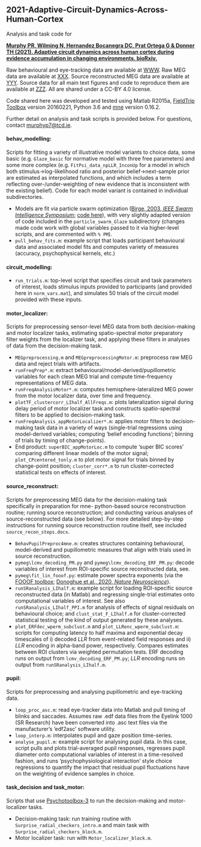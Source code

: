 ## 2021-Adaptive-Circuit-Dynamics-Across-Human-Cortex
Analysis and task code for

[**Murphy PR, Wilming N, Hernandez Bocanegra DC, Prat Ortega G & Donner TH (2021). Adaptive circuit dynamics across human cortex during evidence accumulation in changing environments. bioRxiv.**](https://www.biorxiv.org/content/10.1101/2020.01.29.924795v4)

Raw behavioural and eye-tracking data are available at [WWW](). Raw MEG data are available at [XXX](). Source reconstructed MEG data are available at [YYY](). Source data for all main text figures and code to reproduce them are available at [ZZZ](). All are shared under a CC-BY 4.0 license.

Code shared here was developed and tested using Matlab R2015a, [FieldTrip Toolbox](https://www.fieldtriptoolbox.org/) version 20160221, Python 3.6 and [mne](https://mne.tools/stable/index.html) version 0.16.2.

Further detail on analysis and task scripts is provided below. For questions, contact murphyp7@tcd.ie.

#### behav_modelling:
Scripts for fitting a variety of illustrative model variants to choice data, some basic (e.g. `Glaze_basic` for normative model with three free parameters) and some more complex (e.g. `FitPsi_data_npLLR_InconUp` for a model in which both stimulus->log-likelihood ratio and posterior belief->next-sample prior are estimated as interpolated functions, and which includes a term reflecting over-/under-weighting of new evidence that is inconsistent with the existing belief). Code for each model variant is contained in individual subdirectories.
-	Models are fit via particle swarm optimization ([Birge, 2003, *IEEE Swarm Intelligence Symposium*](https://ieeexplore.ieee.org/document/1202265); [code here](https://www.mathworks.com/matlabcentral/fileexchange/7506-particle-swarm-optimization-toolbox)), with very slightly adapted version of code included in the `particle_swarm_Glaze` subdirectory (changes made code work with global variables passed to it via higher-level scripts, and are commented with `% PM`).
-	`pull_behav_fits.m`: example script that loads participant behavioural data and associated model fits and computes variety of measures (accuracy, psychophysical kernels, etc.)
#### circuit_modelling:
-	`run_trials.m`: top-level script that specifies circuit and task parameters of interest, loads stimulus inputs provided to participants (and provided here in `norm_vars.mat`), and simulates 50 trials of the circuit model provided with these inputs.
#### motor_localizer:
Scripts for preprocessing sensor-level MEG data from both decision-making and motor localizer tasks, estimating spatio-spectral motor preparatory filter weights from the localizer task, and applying these filters in analyses of data from the decision-making task.
-	`MEGpreprocessing.m` and `MEGpreprocessingMotor.m`: preprocess raw MEG data and reject trials with artifacts.
-	`runFreqPrep*.m`: extract behavioural/model-derived/pupillometric variables for each clean MEG trial and compute time-frequency representations of MEG data.
-	`runFreqAnalysisMotor*.m`: computes hemisphere-lateralized MEG power from the motor localizer data, over time and frequency.
-	`plotTF_clustercorr_LIhalf_AllFreqs.m`: plots lateralization signal during delay period of motor localizer task and constructs spatio-spectral filters to be applied to decision-making task.
-	`runFreqAnalysis_appMotorLocalizer*.m`: applies motor filters to decision-making task data in a variety of ways (single-trial regressions using model-derived variables; computing ‘belief encoding functions’; binning of trials by timing of change-points).
-	End product: `superBIC_appMotorLoc.m` to compute ‘super BIC scores’ comparing different linear models of the motor signal; `plot_CPcentered_tonly.m` to plot motor signal for trials binned by change-point position; `cluster_corr*.m` to run cluster-corrected statistical tests on effects of interest.
#### source_reconstruct:
Scripts for preprocessing MEG data for the decision-making task specifically in preparation for mne- python-based source reconstruction routine; running source reconstruction; and conducting various analyses of source-reconstructed data (see below). For more detailed step-by-step instructions for running source reconstruction routine itself, see included `source_recon_steps.docx`.
-	`BehavPupilPreproc4mne.m`: creates structures containing behavioural, model-derived and pupillometric measures that align with trials used in source reconstruction.
-	`pymeg\lcmv_decoding_PM.py` and `pymeg\lcmv_decoding_ERF_PM.py`: decode variables of interest from ROI-specific source reconstructed data, see.
-	`pymeg\fit_lin_fooof.py`: estimate power spectra exponents (via the [FOOOF toolbox]( https://fooof-tools.github.io/fooof/index.html); [Donoghue et al., 2020, *Nature Neuroscience*](https://www.nature.com/articles/s41593-020-00744-x)).
-	`runSRanalysis_LIhalf.m`: example script for loading ROI-specific source reconstructed data (in Matlab) and regressing single-trial estimates onto computational variables of interest. See also `runSRanalysis_LIhalf_PPI.m` for analysis of effects of signal residuals on behavioural choice; and `clust_stat_F_LIhalf.m` for cluster-corrected statistical testing of the kind of output generated by these analyses. 
-	`plot_ERFdec_wperm_subclust.m` and `plot_LLRenc_wperm_subclust.m`: scripts for computing latency to half maxima and exponential decay timescales of i) decoded *LLR* from event-related field responses and ii) *LLR* encoding in alpha-band power, respectively. Compares estimates between ROI clusters via weighted permutation tests. ERF decoding runs on output from `lcmv_decoding_ERF_PM.py`; *LLR* encoding runs on output from `runSRanalysis_LIhalf.m`.
#### pupil:
Scripts for preprocessing and analysing pupillometric and eye-tracking data.
-	`loop_proc_asc.m`: read eye-tracker data into Matlab and pull timing of blinks and saccades. Assumes raw .edf data files from the Eyelink 1000 (SR Research) have been converted into .asc text files via the manufacturer’s ‘edf2asc’ software utility.
-	`loop_interp.m`: interpolates pupil and gaze position time-series.
-	`analyse_pupil.m`: example script for analysing pupil data. In this case, script pulls and plots trial-averaged pupil responses, regresses pupil diameter onto computational variables of interest in a time-resolved fashion, and runs ‘psychophysiological interaction’ style choice regressions to quantify the impact that residual pupil fluctuations have on the weighting of evidence samples in choice.
#### task_decision and task_motor:
Scripts that use [Psychotoolbox-3](http://psychtoolbox.org/) to run the decision-making and motor-localizer tasks.
-	Decision-making task: run training routine with `Surprise_radial_checkers_intro.m` and main task with `Surprise_radial_checkers_block.m`.
-	Motor localizer task: run with `Motor_localizer_block.m`.
